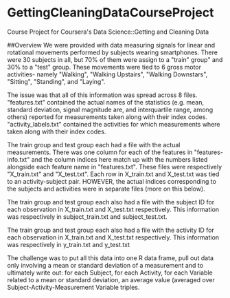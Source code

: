 # GettingCleaningDataCourseProject
Course Project for Coursera's Data Science::Getting and Cleaning Data

##Overview
We were provided with data measuring signals for linear and rotational movements performed
by subjects wearing smartphones. There were 30 subjects in all, but 70% of them were assign to 
a "train" group" and 30% to a "test" group. These movements were tied to 6 gross motor activities-
namely "Walking", "Walking Upstairs", "Walking Downstars", "Sitting", "Standing",
and "Laying". 

The issue was that all of this information was spread across 8 files. "features.txt"
contained the actual names of the statistics (e.g. mean, standard deviation, signal magnitude are,
and interquartile range, among others) reported for measurements taken along with their index codes. 
"activity_labels.txt" contained the activities for which measurements where taken along with
their index codes.

The train group and test group each had a file with the actual measurements. There was
one column for each of the features in "features-info.txt" and the column indices here
match up with the numbers listed alongside each feature name in "features.txt". These 
files were respectively "X_train.txt" and "X_test.txt". Each row in X_train.txt
and X_test.txt was tied to an activity-subject pair. HOWEVER, the actual indices corresponding
to the subjects and activities were in separate files (more on this below). 

The train group and test group each also had a file with the subject ID for each observation
in X_train.txt and X_test.txt respectively. This information was respectively in subject_train.txt
and subject_test.txt.

The train group and test group each also had a file with the activity ID for each observation
in X_train.txt and X_test.txt respectively. This information was respectively in y_train.txt
and y_test.txt

The challenge was to put all this data into one R data frame, pull out data only involving a mean 
or standard deviation of a measurement and to ultimately write out: for each Subject, for each Activity,
for each Variable related to a mean or standard deviation, an average value (averaged over
Subject-Activity-Measurement Variable triples.

